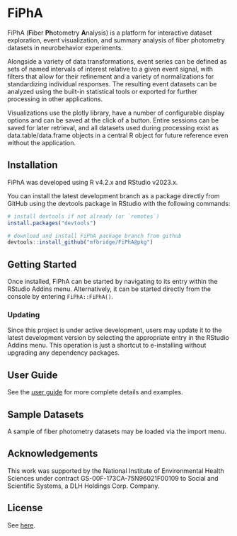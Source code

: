 
# FiPhA

<!-- badges: start -->
<!-- badges: end -->

FiPhA (**Fi**ber **Ph**otometry **A**nalysis) is a platform for interactive dataset exploration, event visualization, and summary analysis of fiber photometry datasets in neurobehavior experiments.

Alongside a variety of data transformations, event series can be defined as sets of named intervals of interest relative to a given event signal, with filters that allow for their refinement and a variety of normalizations for standardizing individual responses. The resulting event datasets can be analyzed using the built-in statistical tools or exported for further processing in other applications.

Visualizations use the plotly library, have a number of configurable display options and can be saved at the click of a button. Entire sessions can be saved for later retrieval, and all datasets used during processing exist as data.table/data.frame objects in a central R object for future reference even without the application.

## Installation

FiPhA was developed using R v4.2.x and RStudio v2023.x. 

You can install the latest development branch as a package directly from GitHub using the devtools package in RStudio with the following commands:

```r
# install devtools if not already (or `remotes`)
install.packages("devtools")

# download and install FiPhA package branch from github
devtools::install_github("mfbridge/FiPhA@pkg")
```

## Getting Started

Once installed, FiPhA can be started by navigating to its entry within the RStudio Addins menu. Alternatively, it can be started directly from the console by entering ``FiPhA::FiPhA()``.

### Updating

Since this project is under active development, users may update it to the latest development version by selecting the appropriate entry in the RStudio Addins menu. This operation is just a shortcut to e-installing without upgrading any dependency packages.

## User Guide

See the [user guide](https://mfbridge.github.io/FiPhA/articles/user-guide.html) for more complete details and examples.

## Sample Datasets

A sample of fiber photometry datasets may be loaded via the import menu.

## Acknowledgements

This work was supported by the National Institute of Environmental Health Sciences under contract GS-00F-173CA-75N96021F00109 to Social and Scientific Systems, a DLH Holdings Corp. Company.

## License

See [here](https://github.com/mfbridge/FiPhA/blob/pkg/LICENSE).
